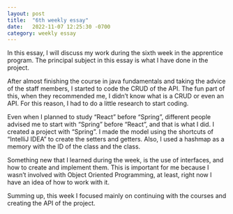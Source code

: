 ```yaml
---
layout: post
title:  "6th weekly essay"
date:   2022-11-07 12:25:30 -0700
category: weekly essay
---
```


In this essay, I will discuss my work during the sixth week in the apprentice program. The principal subject in this essay is what I have done in the project.

After almost finishing the course in java fundamentals and taking the advice of the staff members, I started to code the CRUD of the API. The fun part of this, when they recommended me, I didn’t know what is a CRUD or even an API. For this reason, I had to do a little research to start coding.

Even when I planned to study “React” before “Spring”, different people advised me to start with “Spring” before “React”, and that is what I did. I created a project with “Spring”.
I made the model using the shortcuts of “IntelliJ IDEA” to create the setters and getters. Also, I used a hashmap as a memory with the ID of the class and the class.

Something new that I learned during the week, is the use of interfaces, and how to create and implement them. This is important for me because I wasn’t involved with Object Oriented Programming, at least, right now I have an idea of how to work with it.

Summing up, this week I focused mainly on continuing with the courses and creating the API of the project.
